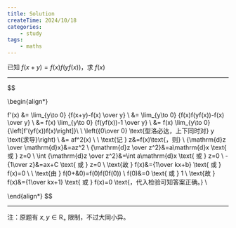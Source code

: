 ```yaml
---
title: Solution
createTime: 2024/10/18
categories:
    - study
tags:
    - maths
---
```


已知 $f(x+y)=f(x)f(yf(x))$，求 $f(x)$

---

$$

\begin{align*}

f'(x) &= \lim_{y\to 0} {f(x+y)-f(x) \over y}
\\
&= \lim_{y\to 0} {f(x)f(yf(x))-f(x) \over y}
\\
&= f(x) \lim_{y\to 0} {f(yf(x))-1 \over y}
\\
&= f(x) \lim_{y\to 0} {\left[f'(yf(x))f(x)\right]}\ \ \left({0\over 0} \text{型洛必达，上下同时对} y \text{求导}\right)
\\
&= af^2(x)
\\
\\
\text{记 } z&=f(x)\text{，则}
\\
{\mathrm{d}z \over \mathrm{d}x}&=az^2
\\
{\mathrm{d}z \over z^2}&=a\mathrm{d}x \text{ 或 } z=0
\\
\int {\mathrm{d}z \over z^2}&=\int a\mathrm{d}x \text{ 或 } z=0
\\
-{1\over z}&=ax+C \text{ 或 } z=0
\\
\text{故 } f(x)&={1\over kx+b} \text{ 或 } f(x)=0
\\
\\
\text{由 } f(0+&0)=f(0)f(0f(0))
\\
f(0)&=0 \text{ 或 } 1
\\
\text{故 } f(x)&={1\over kx+1} \text{ 或 } f(x)=0 \text{，代入检验可知答案正确。}
\\

\end{align*}
$$

---

注：原题有 $x, y \in \mathrm{R_+}$ 限制，不过大同小异。

